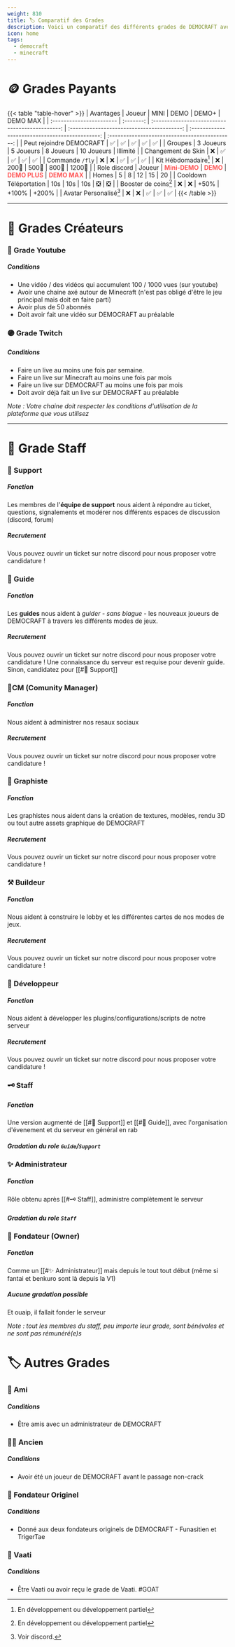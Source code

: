 ```yaml
---
weight: 810
title: 🏷️ Comparatif des Grades
description: Voici un comparatif des différents grades de DEMOCRAFT avec les conditions existantes pour les obtenir.
icon: home
tags:
  - democraft
  - minecraft
---
```



# 🪙 Grades Payants

{{< table "table-hover" >}}
| Avantages                |  Joueur   |                      MINI                       |                    DEMO                    |                      DEMO+                      |                    DEMO MAX                    |
| :----------------------- | :-------: | :---------------------------------------------: | :----------------------------------------: | :---------------------------------------------: | :--------------------------------------------: |
| Peut rejoindre DEMOCRAFT |     ✅     |                        ✅                        |                     ✅                      |                        ✅                        |                       ✅                        |
| Groupes                  | 3 Joueurs |                    5 Joueurs                    |                 8 Joueurs                  |                   10 Joueurs                    |                    Illimité                    |
| Changement de Skin       |     ❌     |                        ✅                        |                     ✅                      |                        ✅                        |                       ✅                        |
| Commande `/fly`          |     ❌     |                        ❌                        |                     ✅                      |                        ✅                        |                       ✅                        |
| Kit Hébdomadaire[^1]         |     ❌     |                      200💎                      |                   500💎                    |                      800💎                      |                     1200💎                     |
| Role discord             |  Joueur   | **<span style="color: #f55;">Mini-DEMO</span>** | **<span style="color: #f55;">DEMO</span>** | **<span style="color: #f55;">DEMO PLUS</span>** | **<span style="color: #f55;">DEMO MAX</span>** |
| Homes                    |     5     |                        8                        |                     12                     |                       15                        |                       20                       |
| Cooldown Téléportation   |    10s    |                       10s                       |                    10s                     |                        ❎                        |                       ❎                        |
| Booster de coins[^1]        |     ❌     |                        ❌                        |                    +50%                    |                      +100%                      |                     +200%                      |
| Avatar Personalisé[^2]      |     ❌     |                        ❌                        |                     ✅                      |                        ✅                        |                       ✅                        |
{{< /table >}}

---

# 🎥 Grades Créateurs

### 🔴 Grade Youtube
##### Conditions 
- Une vidéo / des vidéos qui accumulent 100 / 1000 vues (sur youtube)
- Avoir une chaine axé autour de Minecraft (n'est pas obligé d'être le jeu principal mais doit en faire parti)
- Avoir plus de 50 abonnés
- Doit avoir fait une vidéo sur DEMOCRAFT au préalable
### 🟣 Grade Twitch
##### Conditions 
- Faire un live au moins une fois par semaine.
- Faire un live sur Minecraft au moins une fois par mois
- Faire un live sur DEMOCRAFT au moins une fois par mois
- Doit avoir déjà fait un live sur DEMOCRAFT au préalable


*Note : Votre chaine doit respecter les conditions d'utilisation de la plateforme que vous utilisez*

---

# 👑 Grade Staff

### 🧰 Support
##### Fonction
Les membres de l'**équipe de support** nous aident à répondre au ticket, questions, signalements et modérer nos différents espaces de discussion (discord, forum)
##### Recrutement
Vous pouvez ouvrir un ticket sur notre discord pour nous proposer votre candidature ! 
### 🧐 Guide
##### Fonction
Les **guides** nous aident à *guider - sans blague* - les nouveaux joueurs de DEMOCRAFT à travers les différents modes de jeux.
##### Recrutement
Vous pouvez ouvrir un ticket sur notre discord pour nous proposer votre candidature ! Une connaissance du serveur est requise pour devenir guide.  Sinon, candidatez pour [[#🧰 Support]]

### 📱CM (Comunity Manager)
##### Fonction
Nous aident à administrer nos resaux sociaux
##### Recrutement
Vous pouvez ouvrir un ticket sur notre discord pour nous proposer votre candidature !
### 🎨 Graphiste
##### Fonction
Les graphistes nous aident dans la création de textures, modèles, rendu 3D ou tout autre assets graphique de DEMOCRAFT
##### Recrutement
Vous pouvez ouvrir un ticket sur notre discord pour nous proposer votre candidature !
### ⚒️ Buildeur
##### Fonction
Nous aident à construire le lobby et les différentes cartes de nos modes de jeux.
##### Recrutement
Vous pouvez ouvrir un ticket sur notre discord pour nous proposer votre candidature ! 
### 💾 Développeur
##### Fonction
Nous aident à développer les plugins/configurations/scripts de notre serveur
##### Recrutement
Vous pouvez ouvrir un ticket sur notre discord pour nous proposer votre candidature ! 
### 🗝 Staff
##### Fonction
Une version augmenté de [[#🧰 Support]] et [[#🧐 Guide]], avec l'organisation d'évenement et du serveur en général en rab
##### Gradation du role `Guide`/`Support`

### ✨️ Administrateur
##### Fonction
Rôle obtenu après [[#🗝 Staff]], administre complètement le serveur
##### Gradation du role `Staff`
### 👑 Fondateur (Owner)
##### Fonction
Comme un [[#✨️ Administrateur]] mais depuis le tout tout début (même si fantai et benkuro sont là depuis la V1)

##### Aucune gradation possible
Et ouaip, il fallait fonder le serveur

*Note : tout les membres du staff, peu importe leur grade, sont bénévoles et ne sont pas rémunéré(e)s*

# 🏷️ Autres Grades 
### 💙 Ami
##### Conditions
- Être amis avec un administrateur de DEMOCRAFT
### 🧙‍♂️ Ancien
##### Conditions 
- Avoir été un joueur de DEMOCRAFT avant le passage non-crack
### 🌈 Fondateur Originel
##### Conditions 
- Donné aux deux fondateurs originels de DEMOCRAFT - Funasitien et TrigerTae

### 💜 Vaati
##### Conditions 
- Être Vaati ou avoir reçu le grade de Vaati. #GOAT

[^1]: En développement ou développement partiel
[^2]: Voir discord.